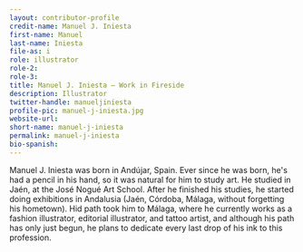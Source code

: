 ```yaml
---
layout: contributor-profile
credit-name: Manuel J. Iniesta
first-name: Manuel
last-name: Iniesta
file-as: i
role: illustrator
role-2:
role-3:
title: Manuel J. Iniesta — Work in Fireside
description: Illustrator
twitter-handle: manueljiniesta
profile-pic: manuel-j-iniesta.jpg
website-url:
short-name: manuel-j-iniesta
permalink: manuel-j-iniesta
bio-spanish:
---
```

Manuel J. Iniesta was born in Andújar, Spain. Ever since he was born, he's had a pencil in his hand, so it was natural for him to study art. He studied in Jaén, at the José Nogué Art School. After he finished his studies, he started doing exhibitions in Andalusia (Jaén, Córdoba, Málaga, without forgetting his hometown). Hid path took him to Málaga, where he currently works as a fashion illustrator, editorial illustrator, and tattoo artist, and although his path has only just begun, he plans to dedicate every last drop of his ink to this profession.
